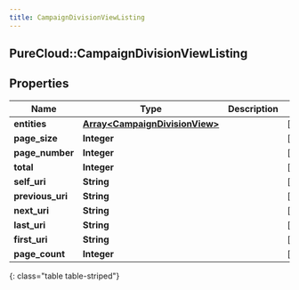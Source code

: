 ```yaml
---
title: CampaignDivisionViewListing
---
```

## PureCloud::CampaignDivisionViewListing

## Properties

|Name | Type | Description | Notes|
|------------ | ------------- | ------------- | -------------|
| **entities** | [**Array&lt;CampaignDivisionView&gt;**](CampaignDivisionView.html) |  | [optional] |
| **page_size** | **Integer** |  | [optional] |
| **page_number** | **Integer** |  | [optional] |
| **total** | **Integer** |  | [optional] |
| **self_uri** | **String** |  | [optional] |
| **previous_uri** | **String** |  | [optional] |
| **next_uri** | **String** |  | [optional] |
| **last_uri** | **String** |  | [optional] |
| **first_uri** | **String** |  | [optional] |
| **page_count** | **Integer** |  | [optional] |
{: class="table table-striped"}


